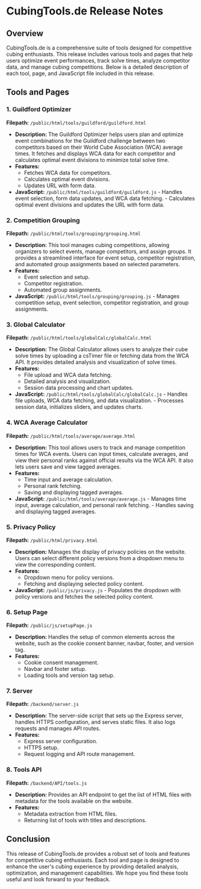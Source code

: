 # CubingTools.de Release Notes

## Overview
CubingTools.de is a comprehensive suite of tools designed for competitive cubing enthusiasts. This release includes various tools and pages that help users optimize event performances, track solve times, analyze competitor data, and manage cubing competitions. Below is a detailed description of each tool, page, and JavaScript file included in this release.

## Tools and Pages

### 1. Guildford Optimizer
**Filepath:** `/public/html/tools/guildford/guildford.html`
- **Description:** The Guildford Optimizer helps users plan and optimize event combinations for the Guildford challenge between two competitors based on their World Cube Association (WCA) average times. It fetches and displays WCA data for each competitor and calculates optimal event divisions to minimize total solve time.
- **Features:**
    - Fetches WCA data for competitors.
    - Calculates optimal event divisions.
    - Updates URL with form data.
- **JavaScript:** `/public/html/tools/guildford/guildford.js`
        - Handles event selection, form data updates, and WCA data fetching.
        - Calculates optimal event divisions and updates the URL with form data.

### 2. Competition Grouping
**Filepath:** `/public/html/tools/grouping/grouping.html`
- **Description:** This tool manages cubing competitions, allowing organizers to select events, manage competitors, and assign groups. It provides a streamlined interface for event setup, competitor registration, and automated group assignments based on selected parameters.
- **Features:**
    - Event selection and setup.
    - Competitor registration.
    - Automated group assignments.
- **JavaScript:** `/public/html/tools/grouping/grouping.js`
        - Manages competition setup, event selection, competitor registration, and group assignments.

### 3. Global Calculator
**Filepath:** `/public/html/tools/globalCalc/globalCalc.html`
- **Description:** The Global Calculator allows users to analyze their cube solve times by uploading a csTimer file or fetching data from the WCA API. It provides detailed analysis and visualization of solve times.
- **Features:**
    - File upload and WCA data fetching.
    - Detailed analysis and visualization.
    - Session data processing and chart updates.
- **JavaScript:** `/public/html/tools/globalCalc/globalCalc.js`
        - Handles file uploads, WCA data fetching, and data visualization.
        - Processes session data, initializes sliders, and updates charts.

### 4. WCA Average Calculator
**Filepath:** `/public/html/tools/average/average.html`
- **Description:** This tool allows users to track and manage competition times for WCA events. Users can input times, calculate averages, and view their personal ranks against official results via the WCA API. It also lets users save and view tagged averages.
- **Features:**
    - Time input and average calculation.
    - Personal rank fetching.
    - Saving and displaying tagged averages.
- **JavaScript:** `/public/html/tools/average/average.js`
        - Manages time input, average calculation, and personal rank fetching.
        - Handles saving and displaying tagged averages.

### 5. Privacy Policy
**Filepath:** `/public/html/privacy.html`
- **Description:** Manages the display of privacy policies on the website. Users can select different policy versions from a dropdown menu to view the corresponding content.
- **Features:**
    - Dropdown menu for policy versions.
    - Fetching and displaying selected policy content.
- **JavaScript:** `/public/js/privacy.js`
        - Populates the dropdown with policy versions and fetches the selected policy content.

### 6. Setup Page
**Filepath:** `/public/js/setupPage.js`
- **Description:** Handles the setup of common elements across the website, such as the cookie consent banner, navbar, footer, and version tag.
- **Features:**
    - Cookie consent management.
    - Navbar and footer setup.
    - Loading tools and version tag setup.

### 7. Server
**Filepath:** `/backend/server.js`
- **Description:** The server-side script that sets up the Express server, handles HTTPS configuration, and serves static files. It also logs requests and manages API routes.
- **Features:**
    - Express server configuration.
    - HTTPS setup.
    - Request logging and API route management.

### 8. Tools API
**Filepath:** `/backend/API/tools.js`
- **Description:** Provides an API endpoint to get the list of HTML files with metadata for the tools available on the website.
- **Features:**
    - Metadata extraction from HTML files.
    - Returning list of tools with titles and descriptions.

## Conclusion
This release of CubingTools.de provides a robust set of tools and features for competitive cubing enthusiasts. Each tool and page is designed to enhance the user's cubing experience by providing detailed analysis, optimization, and management capabilities. We hope you find these tools useful and look forward to your feedback.